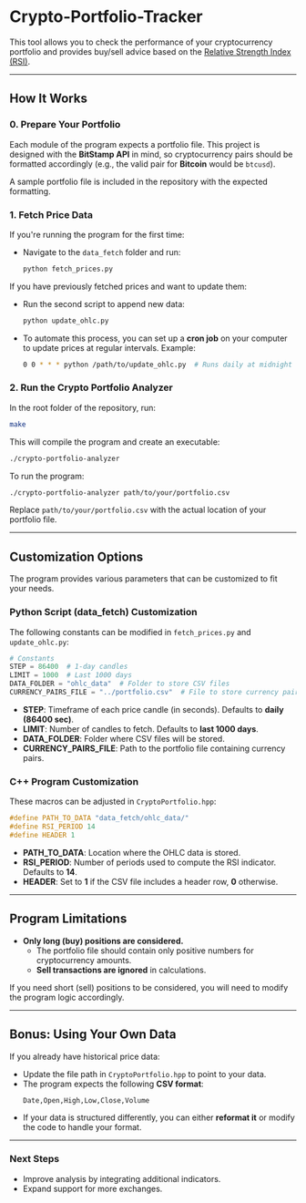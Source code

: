 # **Crypto-Portfolio-Tracker**  

This tool allows you to check the performance of your cryptocurrency portfolio and provides buy/sell advice based on the [Relative Strength Index (RSI)](https://www.investopedia.com/terms/r/rsi.asp).  

---

## **How It Works**  

### **0. Prepare Your Portfolio**  
Each module of the program expects a portfolio file. This project is designed with the **BitStamp API** in mind, so cryptocurrency pairs should be formatted accordingly (e.g., the valid pair for **Bitcoin** would be `btcusd`).  

A sample portfolio file is included in the repository with the expected formatting.  

### **1. Fetch Price Data**  
If you're running the program for the first time:  
- Navigate to the `data_fetch` folder and run:  
  ```bash
  python fetch_prices.py
  ```  

If you have previously fetched prices and want to update them:  
- Run the second script to append new data:  
  ```bash
  python update_ohlc.py
  ```  
- To automate this process, you can set up a **cron job** on your computer to update prices at regular intervals. Example:  
  ```bash
  0 0 * * * python /path/to/update_ohlc.py  # Runs daily at midnight
  ```  

### **2. Run the Crypto Portfolio Analyzer**  
In the root folder of the repository, run:  
```bash
make
```  
This will compile the program and create an executable:  
```bash
./crypto-portfolio-analyzer
```  
To run the program:  
```bash
./crypto-portfolio-analyzer path/to/your/portfolio.csv
```  
Replace `path/to/your/portfolio.csv` with the actual location of your portfolio file.  

---

## **Customization Options**  

The program provides various parameters that can be customized to fit your needs.  

### **Python Script (data_fetch) Customization**  
The following constants can be modified in `fetch_prices.py` and `update_ohlc.py`:  
```python
# Constants
STEP = 86400  # 1-day candles
LIMIT = 1000  # Last 1000 days
DATA_FOLDER = "ohlc_data"  # Folder to store CSV files
CURRENCY_PAIRS_FILE = "../portfolio.csv"  # File to store currency pairs list
```
- **STEP**: Timeframe of each price candle (in seconds). Defaults to **daily (86400 sec)**.  
- **LIMIT**: Number of candles to fetch. Defaults to **last 1000 days**.  
- **DATA_FOLDER**: Folder where CSV files will be stored.  
- **CURRENCY_PAIRS_FILE**: Path to the portfolio file containing currency pairs.  

### **C++ Program Customization**  
These macros can be adjusted in `CryptoPortfolio.hpp`:  
```cpp
#define PATH_TO_DATA "data_fetch/ohlc_data/"
#define RSI_PERIOD 14
#define HEADER 1
```
- **PATH_TO_DATA**: Location where the OHLC data is stored.  
- **RSI_PERIOD**: Number of periods used to compute the RSI indicator. Defaults to **14**.  
- **HEADER**: Set to **1** if the CSV file includes a header row, **0** otherwise.  

---

## **Program Limitations**  
- **Only long (buy) positions are considered.**  
  - The portfolio file should contain only positive numbers for cryptocurrency amounts.  
  - **Sell transactions are ignored** in calculations.  

If you need short (sell) positions to be considered, you will need to modify the program logic accordingly.  

---

## **Bonus: Using Your Own Data**  
If you already have historical price data:  
- Update the file path in `CryptoPortfolio.hpp` to point to your data.  
- The program expects the following **CSV format**:  
  ```
  Date,Open,High,Low,Close,Volume
  ```  
- If your data is structured differently, you can either **reformat it** or modify the code to handle your format.  

---

### **Next Steps**  
- Improve analysis by integrating additional indicators.  
- Expand support for more exchanges.  
